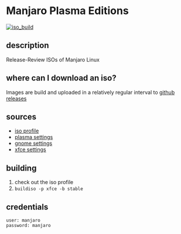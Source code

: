 # Manjaro Plasma Editions
[![iso_build](https://github.com/manjaro/release-review/workflows/iso_build/badge.svg)](https://github.com/manjaro/release-review/actions)

## description

Release-Review ISOs of Manjaro Linux

## where can I download an iso?

Images are build and uploaded in a relatively regular interval to [github releases](https://github.com/manjaro/release-review/releases)

## sources

- [iso profile](https://gitlab.manjaro.org/profiles-and-settings/iso-profiles/-/tree/master/manjaro)
- [plasma settings](https://gitlab.manjaro.org/profiles-and-settings/manjaro-kde-settings)
- [gnome settings](https://gitlab.manjaro.org/profiles-and-settings/manjaro-gnome-settings)
- [xfce settings](https://gitlab.manjaro.org/profiles-and-settings/manjaro-xfce-settings)

## building

1. check out the iso profile
2. `buildiso -p xfce -b stable`

## credentials

```
user: manjaro
password: manjaro
```

